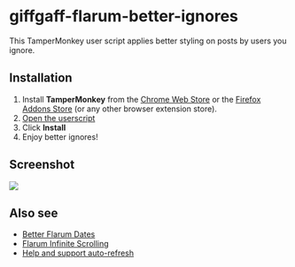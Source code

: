 # giffgaff-flarum-better-ignores

This TamperMonkey user script applies better styling on posts by users you ignore.

## Installation

1. Install **TamperMonkey** from the [Chrome Web Store](https://chrome.google.com/webstore/detail/tampermonkey/dhdgffkkebhmkfjojejmpbldmpobfkfo?hl=en) or the [Firefox Addons Store](https://addons.mozilla.org/en-GB/firefox/addon/tampermonkey/) (or any other browser extension store).
2. [Open the userscript](https://github.com/davwheat/giffgaff-flarum-better-ignores/raw/master/giffgaff-flarum-better-ignores.user.js)
3. Click **Install**
4. Enjoy better ignores!

## Screenshot

![](https://puu.sh/G0qIi/f4cafb2d42.png)

## Also see

* [Better Flarum Dates](https://github.com/davwheat/giffgaff-flarum-better-post-dates#readme)
* [Flarum Infinite Scrolling](https://github.com/davwheat/giffgaff-flarum-infinite-scroll#readme)
* [Help and support auto-refresh](https://github.com/davwheat/giffgaff-flarum-auto-refresh#readme)
